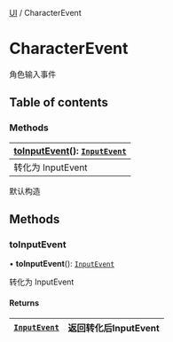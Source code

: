[UI](../groups/Core.UI.md) / CharacterEvent

# CharacterEvent <Badge type="tip" text="Class" /> <Score text="CharacterEvent" />

<span class="content-big">

角色输入事件

</span>

## Table of contents

### Methods <Score text="Methods" /> 
| **[toInputEvent](mw.CharacterEvent.md#toinputevent)**(): [`InputEvent`](mw.InputEvent.md)  |
| :-----|
| 转化为 InputEvent|

默认构造

## Methods

### toInputEvent <Score text="toInputEvent" /> 

• **toInputEvent**(): [`InputEvent`](mw.InputEvent.md) <Badge type="tip" text="client" />

转化为 InputEvent

#### Returns

| [`InputEvent`](mw.InputEvent.md) | 返回转化后InputEvent |
| :------ | :------ |

